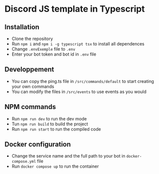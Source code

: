 # Discord JS template in Typescript

## Installation

- Clone the repository
- Run `npm i` and `npm i -g typescript tsx` to install all dependences
- Change `.envExemple` file to `.env`
- Enter your bot token and bot id in `.env` file

## Developpement

- You can copy the ping.ts file in `/src/commands/default` to start creating your own commands
- You can modify the files in `/src/events` to use events as you would

## NPM commands

- Run `npm run dev` to run the dev mode
- Tun `npm run build` to build the project
- Run `npm run start` to run the compiled code

## Docker configuration

- Change the service name and the full path to your bot in `docker-compose.yml` file
- Run `docker compose up` to run the container